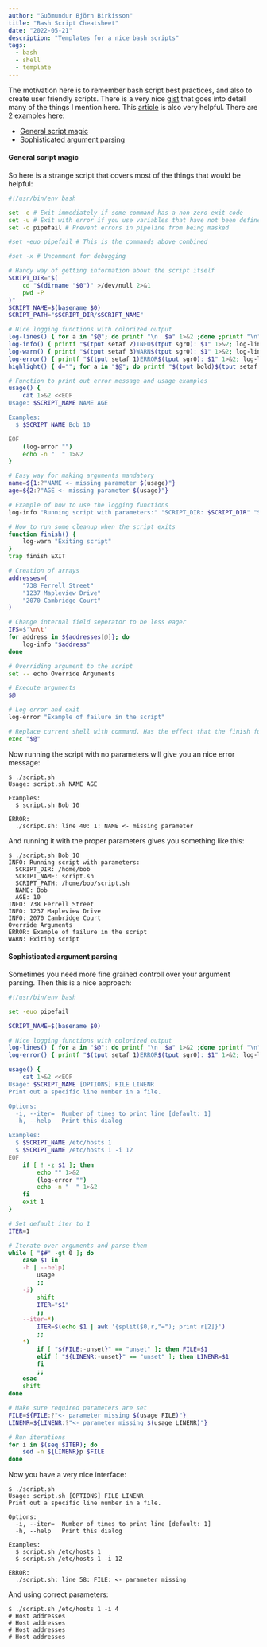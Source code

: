 ```yaml
---
author: "Guðmundur Björn Birkisson"
title: "Bash Script Cheatsheet"
date: "2022-05-21"
description: "Templates for a nice bash scripts"
tags:
  - bash
  - shell
  - template
---
```


The motivation here is to remember bash script best practices, and also to create user friendly scripts. There is a very nice [gist](https://gist.github.com/vncsna/64825d5609c146e80de8b1fd623011ca) that goes into detail many of the things I mention here. This [article](http://redsymbol.net/articles/unofficial-bash-strict-mode/) is also very helpful. There are 2 examples here:

- [General script magic](#general-script-magic)
- [Sophisticated argument parsing](#sophisticated-argument-parsing)


#### General script magic

So here is a strange script that covers most of the things that would be helpful:

```bash
#!/usr/bin/env bash

set -e # Exit immediately if some command has a non-zero exit code
set -u # Exit with error if you use variables that have not been defined
set -o pipefail # Prevent errors in pipeline from being masked

#set -euo pipefail # This is the commands above combined

#set -x # Uncomment for debugging

# Handy way of getting information about the script itself
SCRIPT_DIR="$(
    cd "$(dirname "$0")" >/dev/null 2>&1
    pwd -P
)"
SCRIPT_NAME=$(basename $0)
SCRIPT_PATH="$SCRIPT_DIR/$SCRIPT_NAME"

# Nice logging functions with colorized output
log-lines() { for a in "$@"; do printf "\n  $a" 1>&2 ;done ;printf "\n" 1>&2 ;}
log-info() { printf "$(tput setaf 2)INFO$(tput sgr0): $1" 1>&2; log-lines "${@:2}"; }
log-warn() { printf "$(tput setaf 3)WARN$(tput sgr0): $1" 1>&2; log-lines "${@:2}"; }
log-error() { printf "$(tput setaf 1)ERROR$(tput sgr0): $1" 1>&2; log-lines "${@:2}"; exit 1; }
highlight() { d="";	for a in "$@"; do printf "$(tput bold)$(tput setaf 5)$d$a$(tput sgr0)";	d=" "; done; }

# Function to print out error message and usage examples
usage() {
    cat 1>&2 <<EOF
Usage: $SCRIPT_NAME NAME AGE

Examples:
  $ $SCRIPT_NAME Bob 10

EOF
    (log-error "")
    echo -n "  " 1>&2
}

# Easy way for making arguments mandatory
name=${1:?"NAME <- missing parameter $(usage)"}
age=${2:?"AGE <- missing parameter $(usage)"}

# Example of how to use the logging functions
log-info "Running script with parameters:" "SCRIPT_DIR: $SCRIPT_DIR" "SCRIPT_NAME: $SCRIPT_NAME" "SCRIPT_PATH: $(highlight $SCRIPT_PATH)" "NAME: $name" "AGE: $age"

# How to run some cleanup when the script exits
function finish() {
    log-warn "Exiting script"
}
trap finish EXIT

# Creation of arrays
addresses=(
    "738 Ferrell Street"
    "1237 Mapleview Drive"
    "2070 Cambridge Court"
)

# Change internal field seperator to be less eager
IFS=$'\n\t'
for address in ${addresses[@]}; do
    log-info "$address"
done

# Overriding argument to the script
set -- echo Override Arguments

# Execute arguments
$@

# Log error and exit
log-error "Example of failure in the script"

# Replace current shell with command. Has the effect that the finish function is never executed
exec "$@"
```

Now running the script with no parameters will give you an nice error message:

```console
$ ./script.sh
Usage: script.sh NAME AGE

Examples:
  $ script.sh Bob 10

ERROR: 
  ./script.sh: line 40: 1: NAME <- missing parameter
```

And running it with the proper parameters gives you something like this:

```console
$ ./script.sh Bob 10
INFO: Running script with parameters:
  SCRIPT_DIR: /home/bob
  SCRIPT_NAME: script.sh
  SCRIPT_PATH: /home/bob/script.sh
  NAME: Bob
  AGE: 10
INFO: 738 Ferrell Street
INFO: 1237 Mapleview Drive
INFO: 2070 Cambridge Court
Override Arguments
ERROR: Example of failure in the script
WARN: Exiting script
```

#### Sophisticated argument parsing

Sometimes you need more fine grained controll over your argument parsing. Then this is a nice approach:

```bash
#!/usr/bin/env bash

set -euo pipefail

SCRIPT_NAME=$(basename $0)

# Nice logging functions with colorized output
log-lines() { for a in "$@"; do printf "\n  $a" 1>&2 ;done ;printf "\n" 1>&2 ;}
log-error() { printf "$(tput setaf 1)ERROR$(tput sgr0): $1" 1>&2; log-lines "${@:2}"; exit 1; }

usage() {
    cat 1>&2 <<EOF
Usage: $SCRIPT_NAME [OPTIONS] FILE LINENR
Print out a specific line number in a file.

Options:
  -i, --iter=  Number of times to print line [default: 1]
  -h, --help   Print this dialog

Examples:
  $ $SCRIPT_NAME /etc/hosts 1
  $ $SCRIPT_NAME /etc/hosts 1 -i 12
EOF
    if [ ! -z $1 ]; then
        echo "" 1>&2
        (log-error "")
        echo -n "  " 1>&2
    fi
    exit 1
}

# Set default iter to 1
ITER=1

# Iterate over arguments and parse them
while [ "$#" -gt 0 ]; do
    case $1 in
    -h | --help)
        usage
        ;;
    -i)
        shift
        ITER="$1"
        ;;
    --iter=*)
        ITER=$(echo $1 | awk '{split($0,r,"="); print r[2]}')
        ;;
    *)
        if [ "${FILE:-unset}" == "unset" ]; then FILE=$1
        elif [ "${LINENR:-unset}" == "unset" ]; then LINENR=$1
        fi
        ;;
    esac
    shift
done

# Make sure required parameters are set
FILE=${FILE:?"<- parameter missing $(usage FILE)"}
LINENR=${LINENR:?"<- parameter missing $(usage LINENR)"}

# Run iterations
for i in $(seq $ITER); do
    sed -n ${LINENR}p $FILE
done
```

Now you have a very nice interface:

```console
$ ./script.sh
Usage: script.sh [OPTIONS] FILE LINENR
Print out a specific line number in a file.

Options:
  -i, --iter=  Number of times to print line [default: 1]
  -h, --help   Print this dialog

Examples:
  $ script.sh /etc/hosts 1
  $ script.sh /etc/hosts 1 -i 12

ERROR: 
  ./script.sh: line 58: FILE: <- parameter missing
```

And using correct parameters:

```console
$ ./script.sh /etc/hosts 1 -i 4
# Host addresses
# Host addresses
# Host addresses
# Host addresses
```